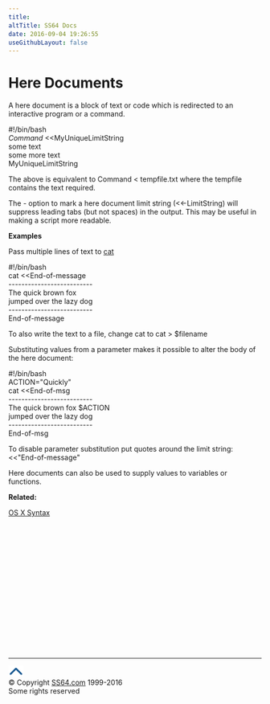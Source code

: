 ```yaml
---
title:
altTitle: SS64 Docs
date: 2016-09-04 19:26:55
useGithubLayout: false
---
```

<!-- #EndLibraryItem --><h1>Here Documents</h1>

<p>A here document is a block of  text or code which is redirected to an interactive program or a command.</p>
<p class="code">#!/bin/bash<br>
<i>Command</i> &lt;&lt;MyUniqueLimitString<br>
some text<br>
some more text <br>
MyUniqueLimitString</p>
<p>The above is equivalent to <span class="code">Command &lt; tempfile.txt</span> where the tempfile contains the text required. </p>
<p>The <span class="code">-</span> option to mark a here document limit string (<span class="code">&lt;&lt;-LimitString</span>) will suppress leading tabs (but not spaces) in the output. This may be useful in making a script more readable.</p>
<p><b>Examples</b></p>
<p>Pass multiple lines of text to <a href="cat.html">cat</a></p>
<p class="code">#!/bin/bash<br>
cat &lt;&lt;End-of-message<br>
--------------------------<br>
The quick brown fox <br>
jumped over the lazy dog <br>
--------------------------<br>
End-of-message</p>
<p>To also write the text to a file,  change <span class="code">cat</span> to <span class="code">cat &gt; $filename</span></p>
<p>Substituting values from  a parameter makes it possible to alter the body of the here document:</p>
<p class="code">#!/bin/bash<br>
ACTION="Quickly"<br>
cat &lt;&lt;End-of-msg<br>
--------------------------<br>
The quick brown fox $ACTION<br>
jumped over the lazy dog <br>
--------------------------<br>
End-of-msg</p>
<p>To disable parameter substitution put quotes around the limit string: <span class="code">&lt;&lt;"End-of-message</span>"</p>
<p>Here documents can also be used to supply values to variables or functions. </p>
<p> <b>Related:</b>
</p><p><a href="syntax.html">OS X Syntax</a>
<!-- #BeginLibraryItem "/Library/foot_osx.lbi" --></p><p><script async="" src="//pagead2.googlesyndication.com/pagead/js/adsbygoogle.js"></script>
<!-- OSX300 -->
<ins class="adsbygoogle" style="display:inline-block;width:300px;height:250px" data-ad-client="ca-pub-6140977852749469" data-ad-slot="1823340303"></ins>
<script>
(adsbygoogle = window.adsbygoogle || []).push({});
</script></p>
<hr>
<div id="bl" class="footer"><a href="#"><img src="../images/top.png" width="30" height="22" alt="Back to the Top"></a></div>
<div id="br" class="footer, tagline">© Copyright <a href="http://ss64.com/">SS64.com</a> 1999-2016<br>
Some rights reserved</div><!-- #EndLibraryItem -->
